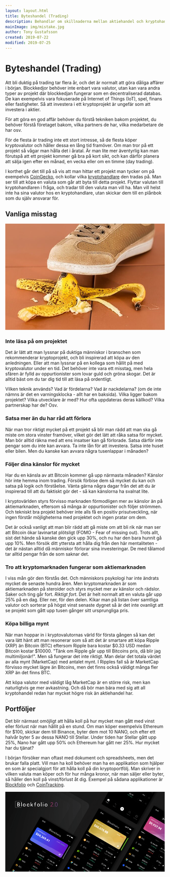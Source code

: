 ```yaml
---
layout: layout.html
title: Byteshandel (Trading)
description: Behandlar om skillnaderna mellan aktiehandel och kryptohandel, vad du bör tänka på och går även in på vanliga fallgropar för nybörjare.
mainImage: img/mistake.jpg
author: Tony Gustafsson
created: 2019-07-22
modified: 2019-07-25
---
```


# Byteshandel (Trading)

Att bli duktig på trading tar flera år, och det är normalt att göra dåliga affärer i början. Blockkedjor behöver inte enbart vara valutor, utan kan vara andra typer av projekt där blockkedjan fungerar som en decentraliserad databas. De kan exempelvis vara fokuserade på Internet of Things (IoT), spel, finans eller fastigheter. Så att investera i ett kryptoprojekt är ungefär som att investera i aktier.

För att göra en god affär behöver du förstå tekniken bakom projektet, du behöver förstå företaget bakom, vilka partners de har, vilka medarbetare de har osv.

För de flesta är trading inte ett stort intresse, så de flesta köper kryptovalutor och håller dessa en lång tid framöver. Om man tror på ett projekt så vågar man hålla det i åratal. Är man lite mer äventyrlig kan man förutspå att ett projekt kommer gå bra på kort sikt, och kan därför planera att sälja igen efter en månad, en vecka eller om en timme (day trading).

I korthet går det till på så vis att man hittar ett projekt man tycker om på exempelvis [CoinGecko](https://www.coingecko.com/), och kollar vilka [kryptohandlare](/marknaden/kryptohandlare.html) den tradas på. Man ser till att köpa en valuta som går att byta till detta projekt. Flyttar valutan till kryptohandlaren i fråga, och tradar till den valuta man vill ha. Man vill helst inte ha sina valutor hos en kryptohandlare, utan skickar dem till en plånbok som du själv ansvarar för.

## Vanliga misstag

![Misstag](../img/mistake.jpg 'Misstag')

### Inte läsa på om projektet

Det är lätt att man lyssnar på duktiga människor i branschen som rekommenderar kryptoprojekt, och bli inspirerad att köpa av den anledningen. Eller att man lyssnar på en kollega som hållit på med kryptovalutor under en tid. Det behöver inte vara ett misstag, men hela sfären är fylld av oppurtionister som lovar guld och gröna skogar. Det är alltid bäst om du tar dig tid till att läsa på ordentligt.

Vilken teknik används? Vad är fördelarna? Vad är nackdelarna? (om de inte nämns är det en varningsklocka - allt har en baksida). Vilka ligger bakom projektet? Vilka utvecklare är med? Hur ofta uppdateras deras källkod? Vilka partnerskap har de? Osv.

### Satsa mer än du har råd att förlora

När man tror riktigt mycket på ett projekt så blir man rädd att man ska gå miste om stora vinster framöver, vilket gör det lätt att råka satsa för mycket. Man bör alltid räkna med att ens insatser kan gå förlorade. Satsa därför inte pengar som du inte kan avvara. Ta inte lån för att investera. Satsa inte huset eller bilen. Men du kanske kan avvara några tusenlappar i månaden?

### Följer dina känslor för mycket

Har du en känsla av att Bitcoin kommer gå upp närmasta månaden? Känslor hör inte hemma inom trading. Försök förbise dem så mycket du kan och satsa på logik och förståelse. Vänta gärna några dagar från det att du är inspirerad till att du faktiskt gör det - så kan känslorna ha svalnat lite.

I kryptovärlden styrs förvisso marknaden förmodligen mer av känslor än på aktiemarknaden, eftersom så många är oppurtionister och följer strömmen. Och tekniskt bra projekt behöver inte alls få en positiv prisutveckling, när ingen förstår möjligheterna med projektet och ingen pratar om dem.

Det är också vanligt att man blir rädd att gå miste om att bli rik när man ser att Bitcoin ökar lavinartat plötsligt (FOMO - Fear of missing out). Trots allt, sist det hände så kanske den gick upp 30%, och nu har den bara hunnit gå upp 10%. Men försök ditt yttersta att hålla dig från den här mentaliteten - det är nästan alltid då människor förlorar sina investeringar. De med tålamod tar alltid pengar från de som saknar det.

### Tro att kryptomarknaden fungerar som aktiemarknaden

I viss mån gör den förstås det. Och människors psykologi har inte ändrats mycket de senaste hundra åren. Men kryptomarknaden är som aktiemarknaden på steroider och styrs mycket mer av känslor och rädslor. Saker och ting går fort. _Riktigt fort_. Det är helt normalt att en valuta går upp 25% på en dag. Eller ner, för den delen. Kikar man på listan över samtliga valutor och sorterar på högst vinst senaste dygnet så är det inte ovanligt att se projekt som gått upp tusen gånger sitt ursprungliga pris.

### Köpa billiga mynt

När man hoppar in i kryptovalutornas värld för första gången så kan det vara lätt hänt att man resonerar som så att det är smartare att köpa Ripple (XRP) än Bitcoin (BTC) eftersom Ripple bara kostar $0.33 USD medan Bitcoin kostar $10000. "Tänk om Ripple går upp till Bitcoins pris, då blir jag multimiljonär!". Men så fungerar det inte riktigt. Man delar det totala värdet av alla mynt (MarketCap) med antalet mynt. I Ripples fall så är MarketCap förvisso mycket lägre än Bitcoins, men det finns också väldigt många fler XRP än det finns BTC.

Att köpa valutor med väldigt låg MarketCap är en större risk, men kan naturligtvis ge mer avkastning. Och då bör man bära med sig att all kryptohandel redan har mycket högre risk än aktiehandel har.

## Portföljer

Det blir närmast omöjligt att hålla koll på hur mycket man gått med vinst eller förlust när man hållit på en stund. Om man köper exempelvis Ethereum för \$100, skickar dem till Binance, byter dem mot 10 NANO, och efter ett halvår byter 5 av dessa NANO till Stellar. Under tiden har Stellar gått upp 25%, Nano har gått upp 50% och Ethereum har gått ner 25%. Hur mycket har du tjänat?

I början försöker man oftast med dokument och spreadsheets, men det brukar falla platt. Vill man ha koll behöver man ha en applikation som hjälper en som är specialgjort för att hålla koll på din kryptoportfölj. Man skriver in vilken valuta man köper och för hur många kronor, när man säljer eller byter, så håller den koll på vinst/förlust åt dig. Exempel på sådana applikationer är [Blockfolio](https://blockfolio.com/) och [CoinTracking](https://cointracking.info/).

![Blockfolio](../img/blockfolio.png 'Blockfolio')
